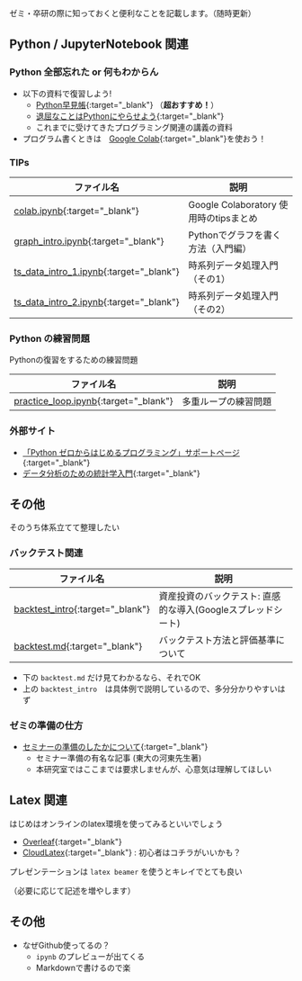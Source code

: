 
ゼミ・卒研の際に知っておくと便利なことを記載します。（随時更新）


## Python / JupyterNotebook 関連

### Python 全部忘れた or 何もわからん

- 以下の資料で復習しよう!
  - [Python早見帳](https://chokkan.github.io/python/index.html){:target="_blank"} （**超おすすめ！**）
  - [退屈なことはPythonにやらせよう](https://www.oreilly.co.jp/books/9784873117782/){:target="_blank"}
  - これまでに受けてきたプログラミング関連の講義の資料
- プログラム書くときは　[Google Colab](https://colab.research.google.com/?hl=ja){:target="_blank"}を使おう！

### TIPs

| ファイル名        | 説明                                   | 
| ----------------- | -------------------------------------- | 
| [colab.ipynb](https://github.com/Masashi-Ieda/seminar_support/blob/main/ipynb/colab.ipynb){:target="_blank"} | Google Colaboratory 使用時のtipsまとめ | 
| [graph_intro.ipynb](https://github.com/Masashi-Ieda/seminar_support/blob/main/ipynb/graph_intro.ipynb){:target="_blank"}  | Pythonでグラフを書く方法（入門編） | 
| [ts_data_intro_1.ipynb](https://github.com/Masashi-Ieda/seminar_support/blob/main/ipynb/ts_data_intro_1.ipynb){:target="_blank"}  | 時系列データ処理入門（その1）| 
| [ts_data_intro_2.ipynb](https://github.com/Masashi-Ieda/seminar_support/blob/main/ipynb/ts_data_intro_2.ipynb){:target="_blank"}  | 時系列データ処理入門（その2）| 

### Python の練習問題

Pythonの復習をするための練習問題

| ファイル名        | 説明                                   | 
| ----------------- | -------------------------------------- | 
| [practice_loop.ipynb](https://github.com/Masashi-Ieda/seminar_support/blob/main/practice_python/practice_loop.ipynb){:target="_blank"} | 多重ループの練習問題 | 


### 外部サイト
- [「Python ゼロからはじめるプログラミング」サポートページ](https://mitani.cs.tsukuba.ac.jp/book_support/python/){:target="_blank"}
- [データ分析のための統計学入門](http://www.kunitomo-lab.sakura.ne.jp/2021-3-3Open(S).pdf){:target="_blank"}


## その他

そのうち体系立てて整理したい

### バックテスト関連


| ファイル名        | 説明                                   | 
| ---------------- | -------------------------------------- | 
| [backtest_intro](https://docs.google.com/spreadsheets/d/1HrTO9VUYfWfUYv02ihmOAAi2FRtRhtzeAyQCWrwzFTs/edit?usp=sharing){:target="_blank"} | 資産投資のバックテスト: 直感的な導入(Googleスプレッドシート) | 
| [backtest.md](https://github.com/Masashi-Ieda/seminar_support/blob/main/backtest.md){:target="_blank"}  | バックテスト方法と評価基準について | 

- 下の `backtest.md` だけ見てわかるなら、それでOK
- 上の `backtest_intro`　は具体例で説明しているので、多分分かりやすいはず


### ゼミの準備の仕方

- [セミナーの準備のしたかについて](https://www.ms.u-tokyo.ac.jp/~yasuyuki/sem.htm){:target="_blank"}
  - セミナー準備の有名な記事 (東大の河東先生著)
  - 本研究室ではここまでは要求しませんが、心意気は理解してほしい



## Latex 関連

はじめはオンラインのlatex環境を使ってみるといいでしょう
- [Overleaf](https://ja.overleaf.com/){:target="_blank"} 
- [CloudLatex](https://cloudlatex.io/){:target="_blank"} : 初心者はコチラがいいかも？

プレゼンテーションは `latex beamer` を使うとキレイでとても良い

（必要に応じて記述を増やします）


## その他
- なぜGithub使ってるの？
  - `ipynb` のプレビューが出てくる
  - Markdownで書けるので楽

